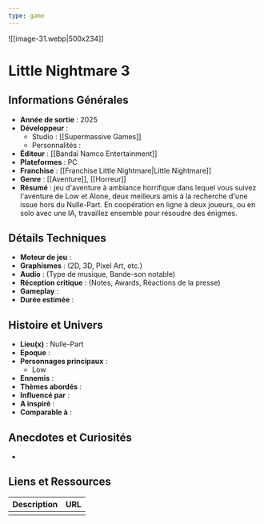 ```yaml
---
type: game
---
```

![[image-31.webp|500x234]]
# Little Nightmare 3

## Informations Générales

- **Année de sortie** : 2025
- **Développeur** : 
	- Studio : [[Supermassive Games]]
	- Personnalités : 
- **Éditeur** : [[Bandai Namco Entertainment]]
- **Plateformes** : PC
- **Franchise** : [[Franchise Little Nightmare|Little Nightmare]]
- **Genre** : [[Aventure]], [[Horreur]]
- **Résumé** : jeu d'aventure à ambiance horrifique dans lequel vous suivez l'aventure de Low et Alone, deux meilleurs amis à la recherche d'une issue hors du Nulle-Part. En coopération en ligne à deux joueurs, ou en solo avec une IA, travaillez ensemble pour résoudre des énigmes.

## Détails Techniques
- **Moteur de jeu** : 
- **Graphismes** : (2D, 3D, Pixel Art, etc.)
- **Audio** : (Type de musique, Bande-son notable)
- **Réception critique** : (Notes, Awards, Réactions de la presse)
- **Gameplay** :
- **Durée estimée** : 

## Histoire et Univers
- **Lieu(x)** : Nulle-Part
- **Epoque** : 
- **Personnages principaux** : 
	- Low
- **Ennemis** :
- **Thèmes abordés** : 
- **Influencé par** :
- **A inspiré** : 
- **Comparable à** :
## Anecdotes et Curiosités
- 
## Liens et Ressources

| Description | URL |
| ----------- | --- |
|             |     |
